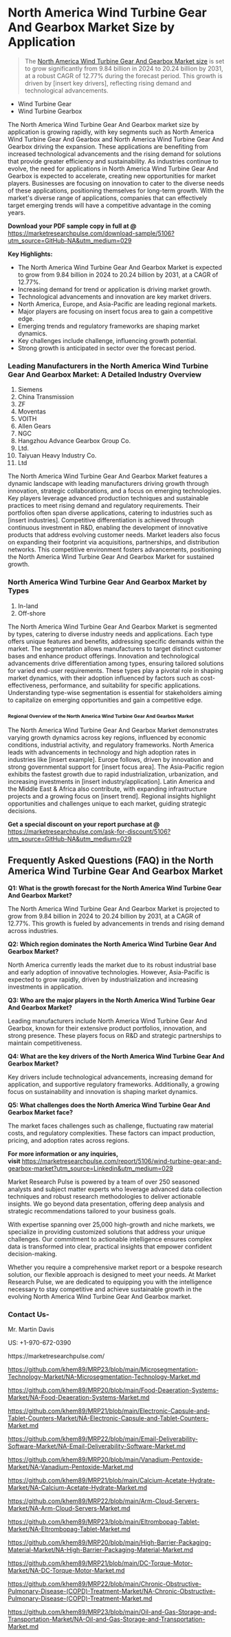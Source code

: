 <h1>North America Wind Turbine Gear And Gearbox Market&nbsp;Size by Application</h1><blockquote><p>The <a href="https://marketresearchpulse.com/download-sample/5106?utm_source=GitHub-NA&amp;utm_medium=029">North America Wind Turbine Gear And Gearbox Market size</a> is set to grow significantly from 9.84 billion in 2024 to 20.24 billion by 2031, at a robust CAGR of 12.77% during the forecast period. This growth is driven by [insert key drivers], reflecting rising demand and technological advancements.</p></blockquote><ul><li>Wind Turbine Gear<li> Wind Turbine Gearbox</li></ul><p>The North America Wind Turbine Gear And Gearbox market size by application is growing rapidly, with key segments such as North America Wind Turbine Gear And Gearbox and North America Wind Turbine Gear And Gearbox driving the expansion. These applications are benefiting from increased technological advancements and the rising demand for solutions that provide greater efficiency and sustainability. As industries continue to evolve, the need for applications in North America Wind Turbine Gear And Gearbox is expected to accelerate, creating new opportunities for market players. Businesses are focusing on innovation to cater to the diverse needs of these applications, positioning themselves for long-term growth. With the market's diverse range of applications, companies that can effectively target emerging trends will have a competitive advantage in the coming years.</p><p><strong>Download your PDF sample copy in full at @ </strong><a href="https://marketresearchpulse.com/download-sample/5106?utm_source=GitHub-NA&amp;utm_medium=029">https://marketresearchpulse.com/download-sample/5106?utm_source=GitHub-NA&amp;utm_medium=029</a></p><p><strong>Key Highlights: </strong></p><ul><li>The North America Wind Turbine Gear And Gearbox Market is expected to grow from 9.84 billion in 2024 to 20.24 billion by 2031, at a CAGR of 12.77%.</li><li>Increasing demand for trend or application is driving market growth.</li><li>Technological advancements and innovation are key market drivers.</li><li>North America, Europe, and Asia-Pacific are leading regional markets.</li><li>Major players are focusing on insert focus area to gain a competitive edge.</li><li>Emerging trends and regulatory frameworks are shaping market dynamics.</li><li>Key challenges include challenge, influencing growth potential.</li><li>Strong growth is anticipated in sector over the forecast period.</li></ul><h3>Leading Manufacturers in the North America Wind Turbine Gear And Gearbox Market: A Detailed Industry Overview</h3><ol><li>Siemens</li><li>China Transmission</li><li>ZF</li><li>Moventas</li><li>VOITH</li><li>Allen Gears</li><li>NGC</li><li>Hangzhou Advance Gearbox Group Co.</li><li>Ltd.</li><li>Taiyuan Heavy Industry Co.</li><li>Ltd</li></ol><div class="flex max-w-full flex-col flex-grow"><div class="min-h-8 text-message flex w-full flex-col items-end gap-2 whitespace-normal break-words [.text-message+&amp;]:mt-5" dir="auto" data-message-author-role="assistant" data-message-id="fd8432e4-4910-450d-b182-61b7bfb0a01f" data-message-model-slug="gpt-4o"><div class="flex w-full flex-col gap-1 empty:hidden first:pt-[3px]"><div class="markdown prose w-full break-words dark:prose-invert light"><p>The North America Wind Turbine Gear And Gearbox Market features a dynamic landscape with leading manufacturers driving growth through innovation, strategic collaborations, and a focus on emerging technologies. Key players leverage advanced production techniques and sustainable practices to meet rising demand and regulatory requirements. Their portfolios often span diverse applications, catering to industries such as [insert industries]. Competitive differentiation is achieved through continuous investment in R&amp;D, enabling the development of innovative products that address evolving customer needs. Market leaders also focus on expanding their footprint via acquisitions, partnerships, and distribution networks. This competitive environment fosters advancements, positioning the North America Wind Turbine Gear And Gearbox Market for sustained growth.</p></div></div></div></div><h3>North America Wind Turbine Gear And Gearbox Market by Types</h3><ol><li>In-land<li> Off-shore</li></ol><div class="flex max-w-full flex-col flex-grow"><div class="min-h-8 text-message flex w-full flex-col items-end gap-2 whitespace-normal break-words [.text-message+&amp;]:mt-5" dir="auto" data-message-author-role="assistant" data-message-id="084470be-0bb7-4664-bddf-5156b4f41249" data-message-model-slug="gpt-4o-mini"><div class="flex w-full flex-col gap-1 empty:hidden first:pt-[3px]"><div class="markdown prose w-full break-words dark:prose-invert light"><p>The North America Wind Turbine Gear And Gearbox Market is segmented by types, catering to diverse industry needs and applications. Each type offers unique features and benefits, addressing specific demands within the market. The segmentation allows manufacturers to target distinct customer bases and enhance product offerings. Innovation and technological advancements drive differentiation among types, ensuring tailored solutions for varied end-user requirements. These types play a pivotal role in shaping market dynamics, with their adoption influenced by factors such as cost-effectiveness, performance, and suitability for specific applications. Understanding type-wise segmentation is essential for stakeholders aiming to capitalize on emerging opportunities and gain a competitive edge.</p></div></div></div></div><h3><span style="font-size: 11px;">Regional Overview of the North America Wind Turbine Gear And Gearbox Market</span></h3><div class="flex max-w-full flex-col flex-grow"><div class="min-h-8 text-message flex w-full flex-col items-end gap-2 whitespace-normal break-words [.text-message+&amp;]:mt-5" dir="auto" data-message-author-role="assistant" data-message-id="e9038762-ce64-4e30-91c9-9bd413514231" data-message-model-slug="gpt-4o-mini"><div class="flex w-full flex-col gap-1 empty:hidden first:pt-[3px]"><div class="markdown prose w-full break-words dark:prose-invert light"><p>The North America Wind Turbine Gear And Gearbox Market demonstrates varying growth dynamics across key regions, influenced by economic conditions, industrial activity, and regulatory frameworks. North America leads with advancements in technology and high adoption rates in industries like [insert example]. Europe follows, driven by innovation and strong governmental support for [insert focus area]. The Asia-Pacific region exhibits the fastest growth due to rapid industrialization, urbanization, and increasing investments in [insert industry/application]. Latin America and the Middle East &amp; Africa also contribute, with expanding infrastructure projects and a growing focus on [insert trend]. Regional insights highlight opportunities and challenges unique to each market, guiding strategic decisions.</p></div></div></div></div><p><strong>Get a special discount on your report purchase at @ </strong><a href="https://marketresearchpulse.com/ask-for-discount/5106?utm_source=GitHub-NA&amp;utm_medium=029">https://marketresearchpulse.com/ask-for-discount/5106?utm_source=GitHub-NA&amp;utm_medium=029</a></p><h2>Frequently Asked Questions (FAQ) in the North America Wind Turbine Gear And Gearbox Market</h2><p><strong>Q1: What is the growth forecast for the North America Wind Turbine Gear And Gearbox Market?</strong></p><p>The North America Wind Turbine Gear And Gearbox Market is projected to grow from 9.84 billion in 2024 to 20.24 billion by 2031, at a CAGR of 12.77%. This growth is fueled by advancements in trends and rising demand across industries.</p><p><strong>Q2: Which region dominates the North America Wind Turbine Gear And Gearbox Market?</strong></p><p>North America currently leads the market due to its robust industrial base and early adoption of innovative technologies. However, Asia-Pacific is expected to grow rapidly, driven by industrialization and increasing investments in application.</p><p><strong>Q3: Who are the major players in the North America Wind Turbine Gear And Gearbox Market?</strong></p><p>Leading manufacturers include North America Wind Turbine Gear And Gearbox, known for their extensive product portfolios, innovation, and strong presence. These players focus on R&amp;D and strategic partnerships to maintain competitiveness.</p><p><strong>Q4: What are the key drivers of the North America Wind Turbine Gear And Gearbox Market?</strong></p><p>Key drivers include technological advancements, increasing demand for application, and supportive regulatory frameworks. Additionally, a growing focus on sustainability and innovation is shaping market dynamics.</p><p><strong>Q5: What challenges does the North America Wind Turbine Gear And Gearbox Market face?</strong></p><p>The market faces challenges such as challenge, fluctuating raw material costs, and regulatory complexities. These factors can impact production, pricing, and adoption rates across regions.</p><p><strong>For more information or any inquiries, visit&nbsp;</strong><a href="https://marketresearchpulse.com/report/5106/wind-turbine-gear-and-gearbox-market?utm_source=Linkedin&utm_medium=029">https://marketresearchpulse.com/report/5106/wind-turbine-gear-and-gearbox-market?utm_source=Linkedin&utm_medium=029</a></p><p>Market Research Pulse is powered by a team of over 250 seasoned analysts and subject matter experts who leverage advanced data collection techniques and robust research methodologies to deliver actionable insights. We go beyond data presentation, offering deep analysis and strategic recommendations tailored to your business goals.</p><p>With expertise spanning over 25,000 high-growth and niche markets, we specialize in providing customized solutions that address your unique challenges. Our commitment to actionable intelligence ensures complex data is transformed into clear, practical insights that empower confident decision-making.</p><p>Whether you require a comprehensive market report or a bespoke research solution, our flexible approach is designed to meet your needs. At Market Research Pulse, we are dedicated to equipping you with the intelligence necessary to stay competitive and achieve sustainable growth in the evolving North America Wind Turbine Gear And Gearbox market.</p><h3><strong>Contact Us-</strong></h3><p>Mr. Martin Davis</p><p>US: +1-970-672-0390</p><p>https://marketresearchpulse.com/</p><p><a href="https://github.com/khem89/MRP23/blob/main/Microsegmentation-Technology-Market/NA-Microsegmentation-Technology-Market.md">https://github.com/khem89/MRP23/blob/main/Microsegmentation-Technology-Market/NA-Microsegmentation-Technology-Market.md</a></p><p><a href="https://github.com/khem89/MRP20/blob/main/Food-Deaeration-Systems-Market/NA-Food-Deaeration-Systems-Market.md">https://github.com/khem89/MRP20/blob/main/Food-Deaeration-Systems-Market/NA-Food-Deaeration-Systems-Market.md</a></p><p><a href="https://github.com/khem89/MRP21/blob/main/Electronic-Capsule-and-Tablet-Counters-Market/NA-Electronic-Capsule-and-Tablet-Counters-Market.md">https://github.com/khem89/MRP21/blob/main/Electronic-Capsule-and-Tablet-Counters-Market/NA-Electronic-Capsule-and-Tablet-Counters-Market.md</a></p><p><a href="https://github.com/khem89/MRP22/blob/main/Email-Deliverability-Software-Market/NA-Email-Deliverability-Software-Market.md">https://github.com/khem89/MRP22/blob/main/Email-Deliverability-Software-Market/NA-Email-Deliverability-Software-Market.md</a></p><p><a href="https://github.com/khem89/MRP20/blob/main/Vanadium-Pentoxide-Market/NA-Vanadium-Pentoxide-Market.md">https://github.com/khem89/MRP20/blob/main/Vanadium-Pentoxide-Market/NA-Vanadium-Pentoxide-Market.md</a></p><p><a href="https://github.com/khem89/MRP21/blob/main/Calcium-Acetate-Hydrate-Market/NA-Calcium-Acetate-Hydrate-Market.md">https://github.com/khem89/MRP21/blob/main/Calcium-Acetate-Hydrate-Market/NA-Calcium-Acetate-Hydrate-Market.md</a></p><p><a href="https://github.com/khem89/MRP22/blob/main/Arm-Cloud-Servers-Market/NA-Arm-Cloud-Servers-Market.md">https://github.com/khem89/MRP22/blob/main/Arm-Cloud-Servers-Market/NA-Arm-Cloud-Servers-Market.md</a></p><p><a href="https://github.com/khem89/MRP23/blob/main/Eltrombopag-Tablet-Market/NA-Eltrombopag-Tablet-Market.md">https://github.com/khem89/MRP23/blob/main/Eltrombopag-Tablet-Market/NA-Eltrombopag-Tablet-Market.md</a></p><p><a href="https://github.com/khem89/MRP20/blob/main/High-Barrier-Packaging-Material-Market/NA-High-Barrier-Packaging-Material-Market.md">https://github.com/khem89/MRP20/blob/main/High-Barrier-Packaging-Material-Market/NA-High-Barrier-Packaging-Material-Market.md</a></p><p><a href="https://github.com/khem89/MRP21/blob/main/DC-Torque-Motor-Market/NA-DC-Torque-Motor-Market.md">https://github.com/khem89/MRP21/blob/main/DC-Torque-Motor-Market/NA-DC-Torque-Motor-Market.md</a></p><p><a href="https://github.com/khem89/MRP22/blob/main/Chronic-Obstructive-Pulmonary-Disease-(COPD)-Treatment-Market/NA-Chronic-Obstructive-Pulmonary-Disease-(COPD)-Treatment-Market.md">https://github.com/khem89/MRP22/blob/main/Chronic-Obstructive-Pulmonary-Disease-(COPD)-Treatment-Market/NA-Chronic-Obstructive-Pulmonary-Disease-(COPD)-Treatment-Market.md</a></p><p><a href="https://github.com/khem89/MRP23/blob/main/Oil-and-Gas-Storage-and-Transportation-Market/NA-Oil-and-Gas-Storage-and-Transportation-Market.md">https://github.com/khem89/MRP23/blob/main/Oil-and-Gas-Storage-and-Transportation-Market/NA-Oil-and-Gas-Storage-and-Transportation-Market.md</a></p>

